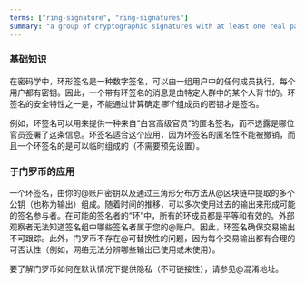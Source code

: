 ```yaml
---
terms: ["ring-signature", "ring-signatures"]
summary: "a group of cryptographic signatures with at least one real participant, but no way to tell which in the group is the real one as they all appear valid"
---
```


### 基础知识

在密码学中，环形签名是一种数字签名，可以由一组用户中的任何成员执行，每个用户都有密钥。因此，一个带有环签名的消息是由特定人群中的某个人背书的。环签名的安全特性之一是，不能通过计算确定*哪个*组成员的密钥才是签名。

例如，环签名可以用来提供一种来自“白宫高级官员”的匿名签名，而不透露是哪位官员签署了这条信息。环签名适合这个应用，因为环签名的匿名性不能被撤销，而且一个环签名的是可以临时组成的（不需要预先设置）。

### 于门罗币的应用

一个环签名，由你的@账户密钥以及通过三角形分布方法从@区块链中提取的多个公钥（也称为输出）组成。随着时间的推移，可以多次使用过去的输出来形成可能的签名参与者。在可能的签名者的“环”中，所有的环成员都是平等和有效的。外部观察者无法知道签名组中哪些签名者属于您的@账户。因此，环签名确保交易输出不可跟踪。此外，门罗币不存在@可替换性的问题，因为每个交易输出都有合理的可否认性（例如，网络无法分辨哪些输出已使用或未使用）。

要了解门罗币如何在默认情况下提供隐私（不可链接性），请参见@混淆地址。
